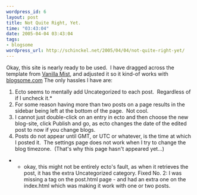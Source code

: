 ```yaml
--- 
wordpress_id: 6
layout: post
title: Not Quite Right, Yet.
time: "03:43:04"
date: 2005-04-04 03:43:04
tags: 
- blogsome
wordpress_url: http://schinckel.net/2005/04/04/not-quite-right-yet/
---
```

Okay, this site is nearly ready to be used.&#160; I have dragged across the template from [Vanilla Mist][1], and adjusted it so it kind-of works with [blogsome.com][2] The only hassles I have are: 

  1. Ecto seems to mentally add Uncategorized to each post.&#160; Regardless of if I uncheck it.*
  2. For some reason having more than two posts on a page results in the sidebar being left at the bottom of the page.&#160; Not cool.
  3. I cannot just double-click on an entry in ecto and then choose the new blog-site, click Publish and go, as ecto changes the date of the edited post to now if you change blogs.
  4. Posts do not appear until GMT, or UTC or whatever, is the time at which I posted it.&#160; The settings page does not work when I try to change the blog timezone.&#160; (That's why this page hasn't appeared yet...)

* - okay, this might not be entirely ecto's fault, as when it retrieves the post, it has the extra Uncategorized category. Fixed No. 2: I was missing a </div> tag on the post.html page - and had an extra one on the index.html which was making it work with one or two posts. 

   [1]: http://www.vanillamist.com/blog
   [2]: http://www.blogsome.com

